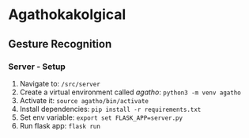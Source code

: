 # Agathokakolgical
## Gesture Recognition
### Server - Setup
1. Navigate to: `/src/server`
2. Create a virtual environment called *agatho*: `python3 -m venv agatho `
3. Activate it: `source agatho/bin/activate`
4. Install dependencies: `pip install -r requirements.txt`
5. Set env variable: `export set FLASK_APP=server.py`
6. Run flask app: `flask run`